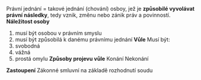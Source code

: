 Právní jednání = takové jednání (chování) osboy, jež je **způsobilé vyvolávat právní následky**, tedy vznik, změnu nebo zánik práv a povinností.
**Náležitost osoby**
1. musí být osobou v právním smyslu
2. musí být způsobilá k danému právnímu jednání
**Vůle**
Musí být:
1. svobodná
2. vážná
3. prostá omylu
**Způsoby projevu vůle**
Konání
Nekonání

**Zastoupení**
Zákonné
smluvní
na základě rozhodnutí soudu
